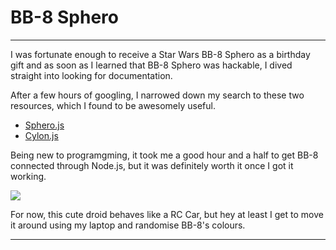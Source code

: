 # BB-8 Sphero
***
I was fortunate enough to receive a Star Wars BB-8 Sphero as a birthday gift and as soon as I learned that BB-8 Sphero was hackable, I dived straight into looking for documentation.

After a few hours of googling, I narrowed down my search to these two resources, which I found to be awesomely useful.

- [Sphero.js](https://github.com/orbotix/sphero.js)
- [Cylon.js](https://cylonjs.com/documentation/drivers/bb8/)

Being new to programgming, it took me a good hour and a half to get BB-8 connected through Node.js, but it was definitely worth it once I got it working.

<img src="http://i.imgur.com/cvQYSTo.gif">

For now, this cute droid behaves like a RC Car, but hey at least I get to move it around using my laptop and randomise BB-8's colours.
***
